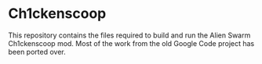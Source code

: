Ch1ckenscoop
======

This repository contains the files required to build and run the Alien Swarm Ch1ckenscoop mod. Most of the work from the old Google Code project has been ported over.